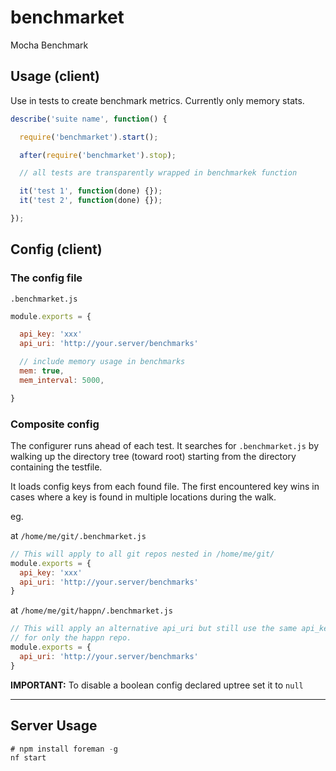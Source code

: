 # benchmarket

Mocha Benchmark

## Usage (client)

Use in tests to create benchmark metrics. Currently only memory stats.

```javascript
describe('suite name', function() {

  require('benchmarket').start();

  after(require('benchmarket').stop);

  // all tests are transparently wrapped in benchmarkek function

  it('test 1', function(done) {});
  it('test 2', function(done) {});

});
```

## Config (client)

### The config file

`.benchmarket.js`

```js
module.exports = {

  api_key: 'xxx'
  api_uri: 'http://your.server/benchmarks'

  // include memory usage in benchmarks
  mem: true,
  mem_interval: 5000,

}
```

### Composite config

The configurer runs ahead of each test. It searches for `.benchmarket.js` by walking up the directory tree (toward root) starting from the directory containing the testfile.

It loads config keys from each found file. The first encountered key wins in cases where a key is found in multiple locations during the walk.

eg.

at `/home/me/git/.benchmarket.js`
```js
// This will apply to all git repos nested in /home/me/git/
module.exports = {
  api_key: 'xxx'
  api_uri: 'http://your.server/benchmarks'
}
```

at `/home/me/git/happn/.benchmarket.js`
```js
// This will apply an alternative api_uri but still use the same api_key (from uptree)
// for only the happn repo.
module.exports = {
  api_uri: 'http://your.server/benchmarks'
}
```

**IMPORTANT:** To disable a boolean config declared uptree set it to `null`

***

## Server Usage

```javascript
# npm install foreman -g
nf start
```
